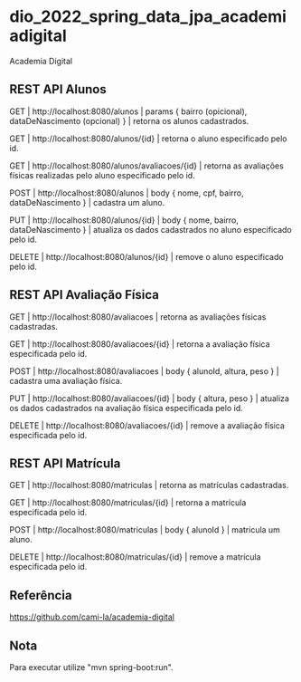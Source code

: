 # dio_2022_spring_data_jpa_academiadigital
 Academia Digital


## REST API Alunos

GET | http://localhost:8080/alunos | params { bairro (opicional), dataDeNascimento (opcional) } | retorna os alunos cadastrados.

GET | http://localhost:8080/alunos/{id} | retorna o aluno especificado pelo id.

GET | http://localhost:8080/alunos/avaliacoes/{id} | retorna as avaliações físicas realizadas pelo aluno especificado pelo id.

POST | http://localhost:8080/alunos | body { nome, cpf, bairro, dataDeNascimento } | cadastra um aluno.

PUT | http://localhost:8080/alunos/{id} | body { nome, bairro, dataDeNascimento } | atualiza os dados cadastrados no aluno especificado pelo id.

DELETE | http://localhost:8080/alunos/{id} | remove o aluno especificado pelo id.


## REST API Avaliação Física

GET | http://localhost:8080/avaliacoes | retorna as avaliações físicas cadastradas.

GET | http://localhost:8080/avaliacoes/{id} | retorna a avaliação física especificada pelo id.

POST | http://localhost:8080/avaliacoes | body { alunoId, altura, peso } | cadastra uma avaliação física.

PUT | http://localhost:8080/avaliacoes/{id} | body { altura, peso } | atualiza os dados cadastrados na avaliação física especificada pelo id.

DELETE | http://localhost:8080/avaliacoes/{id} | remove a avaliação física especificada pelo id.


## REST API Matrícula

GET | http://localhost:8080/matriculas | retorna as matrículas cadastradas.

GET | http://localhost:8080/matriculas/{id} | retorna a matrícula especificada pelo id.

POST | http://localhost:8080/matriculas | body { alunoId } | matricula um aluno.

DELETE | http://localhost:8080/matriculas/{id} | remove a matrícula especificada pelo id.


## Referência

https://github.com/cami-la/academia-digital


## Nota

Para executar utilize "mvn spring-boot:run".